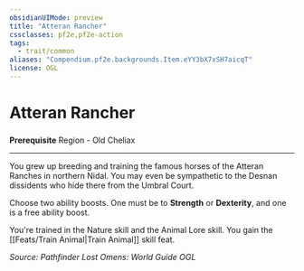 ```yaml
---
obsidianUIMode: preview
title: "Atteran Rancher"
cssclasses: pf2e,pf2e-action
tags:
  - trait/common
aliases: "Compendium.pf2e.backgrounds.Item.eYY3bX7xSH7aicqT"
license: OGL
---
```

# Atteran Rancher

### 






**Prerequisite** Region - Old Cheliax

* * *

You grew up breeding and training the famous horses of the Atteran Ranches in northern Nidal. You may even be sympathetic to the Desnan dissidents who hide there from the Umbral Court.

Choose two ability boosts. One must be to **Strength** or **Dexterity**, and one is a free ability boost.

You're trained in the Nature skill and the Animal Lore skill. You gain the [[Feats/Train Animal|Train Animal]] skill feat.

*Source: Pathfinder Lost Omens: World Guide*
*OGL*
